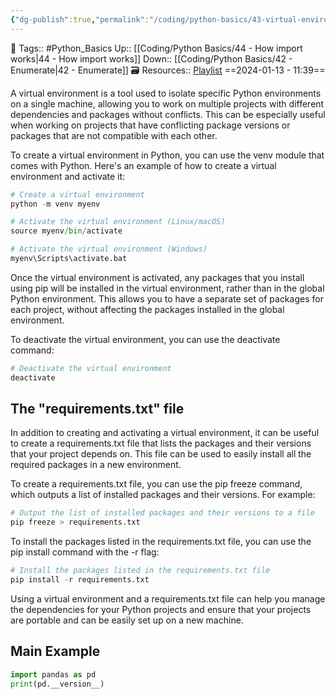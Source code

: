 ```yaml
---
{"dg-publish":true,"permalink":"/coding/python-basics/43-virtual-environment/","dgPassFrontmatter":true,"noteIcon":"3","created":"2024-01-13T11:38:56.815+05:30","updated":"2024-01-14T14:18:02.543+05:30"}
---
```


🧶 Tags:: #Python_Basics 
Up:: [[Coding/Python Basics/44 - How import works\|44 - How import works]]
Down:: [[Coding/Python Basics/42 - Enumerate\|42 - Enumerate]]
🗃 Resources:: [Playlist](https://www.youtube.com/playlist?list=PLu0W_9lII9agwh1XjRt242xIpHhPT2llg)
==2024-01-13 - 11:39==

A virtual environment is a tool used to isolate specific Python environments on a single machine, allowing you to work on multiple projects with different dependencies and packages without conflicts. This can be especially useful when working on projects that have conflicting package versions or packages that are not compatible with each other.

To create a virtual environment in Python, you can use the venv module that comes with Python. Here's an example of how to create a virtual environment and activate it:

```python
# Create a virtual environment
python -m venv myenv

# Activate the virtual environment (Linux/macOS)
source myenv/bin/activate

# Activate the virtual environment (Windows)
myenv\Scripts\activate.bat
```

Once the virtual environment is activated, any packages that you install using pip will be installed in the virtual environment, rather than in the global Python environment. This allows you to have a separate set of packages for each project, without affecting the packages installed in the global environment.

To deactivate the virtual environment, you can use the deactivate command:

```python
# Deactivate the virtual environment
deactivate
```

## The "requirements.txt" file
In addition to creating and activating a virtual environment, it can be useful to create a requirements.txt file that lists the packages and their versions that your project depends on. This file can be used to easily install all the required packages in a new environment.

To create a requirements.txt file, you can use the pip freeze command, which outputs a list of installed packages and their versions. For example:
```python
# Output the list of installed packages and their versions to a file
pip freeze > requirements.txt
```

To install the packages listed in the requirements.txt file, you can use the pip install command with the -r flag:
```python
# Install the packages listed in the requirements.txt file
pip install -r requirements.txt
```

Using a virtual environment and a requirements.txt file can help you manage the dependencies for your Python projects and ensure that your projects are portable and can be easily set up on a new machine.

## Main Example
```python
import pandas as pd
print(pd.__version__)
```